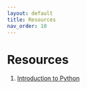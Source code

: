 ```yaml
---
layout: default
title: Resources
nav_order: 10
---
```


# Resources

1. [Introduction to Python](../resources/Introduction_to_Python.ipynb)
